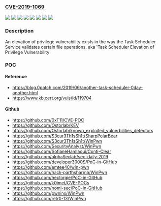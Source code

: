### [CVE-2019-1069](https://cve.mitre.org/cgi-bin/cvename.cgi?name=CVE-2019-1069)
![](https://img.shields.io/static/v1?label=Product&message=Windows%2010%20Version%201903%20for%2032-bit%20Systems&color=blue)
![](https://img.shields.io/static/v1?label=Product&message=Windows%2010%20Version%201903%20for%20ARM64-based%20Systems&color=blue)
![](https://img.shields.io/static/v1?label=Product&message=Windows%2010%20Version%201903%20for%20x64-based%20Systems&color=blue)
![](https://img.shields.io/static/v1?label=Product&message=Windows%20Server%2C%20version%201903%20(Server%20Core%20installation)&color=blue)
![](https://img.shields.io/static/v1?label=Product&message=Windows%20Server&color=blue)
![](https://img.shields.io/static/v1?label=Product&message=Windows&color=blue)
![](https://img.shields.io/static/v1?label=Version&message=n%2Fa&color=blue)
![](https://img.shields.io/static/v1?label=Vulnerability&message=Elevation%20of%20Privilege&color=brighgreen)

### Description

An elevation of privilege vulnerability exists in the way the Task Scheduler Service validates certain file operations, aka 'Task Scheduler Elevation of Privilege Vulnerability'.

### POC

#### Reference
- https://blog.0patch.com/2019/06/another-task-scheduler-0day-another.html
- https://www.kb.cert.org/vuls/id/119704

#### Github
- https://github.com/0xT11/CVE-POC
- https://github.com/Ostorlab/KEV
- https://github.com/Ostorlab/known_exploited_vulnerbilities_detectors
- https://github.com/S3cur3Th1sSh1t/SharpPolarBear
- https://github.com/S3cur3Th1sSh1t/WinPwn
- https://github.com/SexurityAnalyst/WinPwn
- https://github.com/SofianeHamlaoui/Conti-Clear
- https://github.com/alphaSeclab/sec-daily-2019
- https://github.com/developer3000S/PoC-in-GitHub
- https://github.com/emtee40/win-pwn
- https://github.com/hack-parthsharma/WinPwn
- https://github.com/hectorgie/PoC-in-GitHub
- https://github.com/k0imet/CVE-POCs
- https://github.com/nomi-sec/PoC-in-GitHub
- https://github.com/pwninx/WinPwn
- https://github.com/retr0-13/WinPwn

